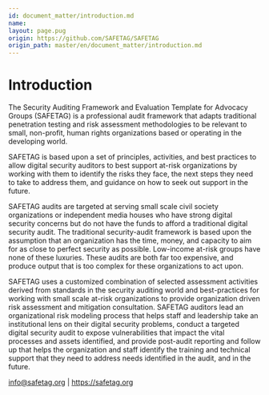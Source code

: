 ```yaml
---
id: document_matter/introduction.md
name: 
layout: page.pug
origin: https://github.com/SAFETAG/SAFETAG
origin_path: master/en/document_matter/introduction.md
---
```

# Introduction

The Security Auditing Framework and Evaluation Template for Advocacy Groups (SAFETAG) is a professional audit framework that adapts traditional penetration testing and risk assessment methodologies to be relevant to small, non-profit, human rights organizations based or operating in the developing world.

SAFETAG is based upon a set of principles, activities, and best practices to allow digital security auditors to best support at-risk organizations by working with them to identify the risks they face, the next steps they need to take to address them, and guidance on how to seek out support in the future.

SAFETAG audits are targeted at serving small scale civil society organizations or independent media houses who have strong digital security concerns but do not have the funds to afford a traditional digital security audit. The traditional security-audit framework is based upon the assumption that an organization has the time, money, and capacity to aim for as close to perfect security as possible. Low-income at-risk groups have none of these luxuries. These audits are both far too expensive, and produce output that is too complex for these organizations to act upon.

SAFETAG uses a customized combination of selected assessment activities derived from standards in the security auditing world and best-practices for working with small scale at-risk organizations to provide organization driven risk assessment and mitigation consultation. SAFETAG auditors lead an organizational risk modeling process that helps staff and leadership take an institutional lens on their digital security problems, conduct a targeted digital security audit to expose vulnerabilities that impact the vital processes and assets identified, and provide post-audit reporting and follow up that helps the organization and staff identify the training and technical support that they need to address needs identified in the audit, and in the future.

info@safetag.org | https://safetag.org


